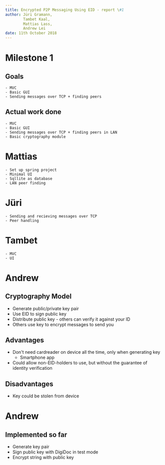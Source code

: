 ```yaml
---
title: Encrypted P2P Messaging Using EID - report \#1
author: Jüri Gramann, 
        Tambet Kaal, 
        Mattias Lass, 
        Andrew Lei
date: 11th October 2018
---
```


# Milestone 1
## Goals 
    - MVC
    - Basic GUI
    - Sending messages over TCP + finding peers
## Actual work done 
    - MVC
    - Basic GUI
    - Sending messages over TCP + finding peers in LAN
    - Basic cryptography module

# Mattias
    - Set up spring project
    - Minimal UI
    - Sqllite as database
    - LAN peer finding

# Jüri
    - Sending and recieving messages over TCP
    - Peer handling

# Tambet
    - MVC
    - UI

# Andrew
## Cryptography Model

- Generate public/private key pair
- Use EID to sign public key
- Distribute public key - others can verify it against your ID
- Others use key to encrypt messages to send you

## Advantages

- Don't need cardreader on device all the time, only when generating key
  - Smartphone app
- Could allow non-EID-holders to use, but without the guarantee of identity verification

## Disadvantages

- Key could be stolen from device

# Andrew
## Implemented so far

- Generate key pair
- Sign public key with DigiDoc in test mode
- Encrypt string with public key
